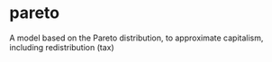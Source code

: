# pareto
A model based on the Pareto distribution, to approximate capitalism, including redistribution (tax)
